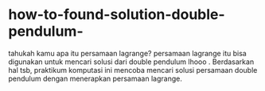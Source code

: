 # how-to-found-solution-double-pendulum-
tahukah kamu apa itu persamaan lagrange? persamaan lagrange itu bisa digunakan untuk mencari solusi dari double pendulum lhooo . Berdasarkan hal tsb, praktikum komputasi ini mencoba mencari solusi persamaan double pendulum dengan menerapkan persamaan lagrange. 
